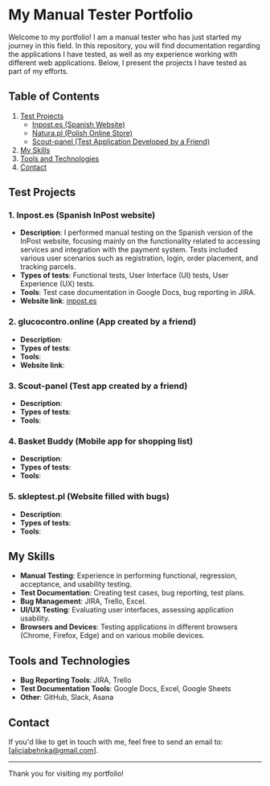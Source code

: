 # My Manual Tester Portfolio

Welcome to my portfolio! I am a manual tester who has just started my journey in this field. In this repository, you will find documentation regarding the applications I have tested, as well as my experience working with different web applications. Below, I present the projects I have tested as part of my efforts.

## Table of Contents
1. [Test Projects](#test-projects)
   - [Inpost.es (Spanish Website)](#inpostes-spanish-inpost-website)
   - [Natura.pl (Polish Online Store)](#natura-pl-natura-cosmetics-store-website)
   - [Scout-panel (Test Application Developed by a Friend)](#scout-panel-test-application-developed-by-a-friend)
2. [My Skills](#my-skills)
3. [Tools and Technologies](#tools-and-technologies)
4. [Contact](#contact)

## Test Projects

### 1. **Inpost.es (Spanish InPost website)**
   - **Description**: I performed manual testing on the Spanish version of the InPost website, focusing mainly on the functionality related to accessing services and integration with the payment system. Tests included various user scenarios such as registration, login, order placement, and tracking parcels.
   - **Types of tests**: Functional tests, User Interface (UI) tests, User Experience (UX) tests.
   - **Tools**: Test case documentation in Google Docs, bug reporting in JIRA.
   - **Website link**: [inpost.es](https://www.inpost.es)

### 2. **glucocontro.online (App created by a friend)**
   - **Description**: 
   - **Types of tests**: 
   - **Tools**: 
   - **Website link**: 

### 3. **Scout-panel (Test app created by a friend)**
   - **Description**: 
   - **Types of tests**: 
   - **Tools**:

### 4. **Basket Buddy (Mobile app for shopping list)**
   - **Description**: 
   - **Types of tests**: 
   - **Tools**:

### 5. **skleptest.pl (Website filled with bugs)**
   - **Description**: 
   - **Types of tests**: 
   - **Tools**: 

## My Skills

- **Manual Testing**: Experience in performing functional, regression, acceptance, and usability testing.
- **Test Documentation**: Creating test cases, bug reporting, test plans.
- **Bug Management**: JIRA, Trello, Excel.
- **UI/UX Testing**: Evaluating user interfaces, assessing application usability.
- **Browsers and Devices**: Testing applications in different browsers (Chrome, Firefox, Edge) and on various mobile devices.

## Tools and Technologies

- **Bug Reporting Tools**: JIRA, Trello
- **Test Documentation Tools**: Google Docs, Excel, Google Sheets
- **Other**: GitHub, Slack, Asana

## Contact

If you'd like to get in touch with me, feel free to send an email to: [alicjabehnka@gmail.com].

---

Thank you for visiting my portfolio!
